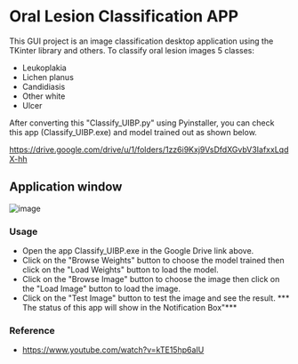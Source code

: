 # Oral Lesion Classification APP
This GUI project is an image classification desktop application using the TKinter library and others.
To classify oral lesion images 5 classes:
- Leukoplakia
- Lichen planus
- Candidiasis
- Other white
- Ulcer

After converting this "Classify_UIBP.py" using Pyinstaller, you can check this app (Classify_UIBP.exe) and model trained out as shown below.

https://drive.google.com/drive/u/1/folders/1zz6i9Kxj9VsDfdXGvbV3IafxxLqdX-hh

## Application window
![image](https://github.com/taktuang/Oral_lesion_classification_APP/assets/61873634/cd176d2c-7d9d-4012-8c7f-7df334dc5d76)
### Usage
- Open the app Classify_UIBP.exe in the Google Drive link above.
- Click on the "Browse Weights" button to choose the model trained then click on the "Load Weights" button to load the model.
- Click on the "Browse Image" button to choose the image then click on the "Load Image" button to load the image.
- Click on the "Test Image" button to test the image and see the result.
  *** The status of this app will show in the Notification Box"***

### Reference
- https://www.youtube.com/watch?v=kTE15hp6aIU
